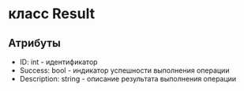 # класс Result

## Атрибуты

- ID: int - идентификатор
- Success: bool - индикатор успешности выполнения операции
- Description: string - описание результата выполнения операции
